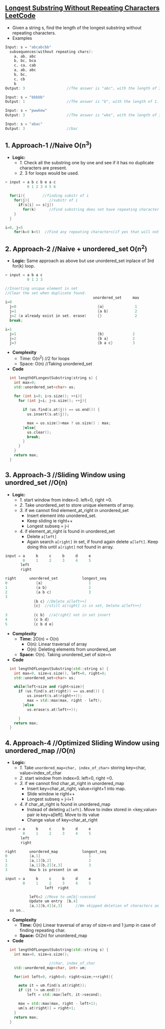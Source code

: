 ## [Longest Substring Without Repeating Characters LeetCode](https://leetcode.com/problems/longest-substring-without-repeating-characters/)
- Given a string s, find the length of the longest substring without repeating characters.
- Examples
```c
Input: s = "abcabcbb"
  subsequences(without repeating chars):  
    a, ab, abc
    b, bc, bca
    c, ca, cab
    a, ab, abc
    b, bc,
    c, cb
    b
Output: 3                   //The answer is "abc", with the length of 3.

Input: s = "bbbbb"
Output: 1                   //The answer is "b", with the length of 1.

Input: s = "pwwkew"
Output: 3                   //The answer is "wke", with the length of 3. Note "pwke" is not contigious substring.

Input: s = "abac"
Output: 3                   //bac
```

## 1. Approach-1 //Naive O(n<sup>3</sup>)
- **Logic:** 
  - *1.* Check all the substring one by one and see if it has no duplicate characters are present.
  - *2.* 3 for loops would be used.
```c
> input = a b c b e a c
          0 1 2 3 4 5 6
          
  for(i){        //finding substr of i  
    for(j){         //substr of i
      if(s[i] == s[j])
        for(k)      //Find substring does not have repeating character
    }
  }

i=0, j=5
    for(k=0 k<5)  //Find any repeating characters(if yes that will not be subseq). index=1,index=3
```

## 2. Approach-2 //Naive + unordered_set O(n<sup>2</sup>)
- **Logic:** Same approach as above but use unordered_set inplace of 3rd for(k) loop.
```c
> input = a b a c
          0 1 2 3

//Inserting unique element in set
//Clear the set when duplicate found.
                                        unordered_set     max
i=0 
  j=0                                     {a}              1
  j=1                                     {a b}            2
  j=2 (a already exist in set. erase)     {}               2
  break;

i=1
  j=1                                     {b}             2
  j=2                                     {b a}           2
  j=3                                     {b a c}         3
```
- **Complexity**    
  - Time: O(n<sup>2</sup>)  //2 for loops
  - Space: O(n) //Taking unordered_set
- **Code**    
```c++
  int lengthOfLongestSubstring(string s) {
    int max=0;
    std::unordered_set<char> us;
    
    for (int i=0; i<s.size(); ++i){
      for (int j=i; j<s.size(); ++j){

        if (us.find(s.at(j)) == us.end()) {
          us.insert(s.at(j));

          max = us.size()>max ? us.size() : max;
        }else{
          us.clear();
          break;
        }
      }
    }
    return max;
  }
```

## 3. Approach-3  //Sliding Window using unordred_set   //O(n)
- **Logic:**
  - *1.* start window from index=0. left=0, right =0. 
  - *2.* Take unordered_set to store unique elements of array.
  - *3.* if we cannot find element_at_right in unordered_set
    - Insert element into unordered_set.
    - Keep sliding ie right++
    - Longest subseq = j-i
  - *4.* if element_at_right is found in unordered_set
    - Delete `a[left]`
    - Again search `a[right]` in set, if found again delete `a[left]`. Keep doing this until `a[right]` not found in array.
```c
input = a     b     c     b     d     e
        0     1     2     3     4     5
       left
       right

right      unordered_set           longest_seq 
0             {a}                     1
1             {a b}                   2
2             {a b c}                 3
3 
             {b c} //Delete a[left++]
             {c}  //still a[right] is in set, Delete a[left++]
             
3            {c b}  //a[right] not in set insert
4            {c b d}
5            {c b d e}
```
- **Complexity**
  - **Time:** 2O(n) = O(n)
    - O(n): Linear traversal of array 
    - O(n): Deleting elements from unordered_set
  - **Space:** O(n). Taking unordered_set of size=n
- **Code**    
```c++
  int lengthOfLongestSubstring(std::string s) {
    int max=0, size=s.size(), left=0, right=0;
    std::unordered_set<char> us;

    while(left<size and right<size){
      if (us.find(s.at(right)) == us.end()) {
          us.insert(s.at(right++));
          max = std::max(max, right - left);
        }else
          us.erase(s.at(left++));

      }
    return max;
  }
```

## 4. Approach-4  //Optimized Sliding Window using unordered_map    //O(n)
- **Logic:**
  - *1.* Take `unordered_map<char, index_of_char>` storing key=char, value=index_of_char
  - *2.* start window from index=0. left=0, right =0. 
  - *3.* if we cannot find char_at_right in unordered_map
    - Insert key=char_at_right, value=right+1 into map.
    - Slide window ie right++
    - Longest subseq = j-i+1
  - *4.* if char_at_right is found in unordered_map
    - Instead of deleting `a[left]`. Move to index stored in <key,value> pair ie key=a[left]. Move to its value
    - Change value of key=char_at_right
```c
input = a     b     c     b     d     e
        0     1     2     3     4     5
       left
       right

right      unordered_map           longest_seq 
0          [a,1]                      1
1          [a,1][b,2]                 2
2          [a,1][b,2][c,3]            3
3          Now b is present in um

input = a     b     c     b     d     e
        0     1     2     3     4     5
                  left  right

           left=2 //Move to um[b]->second
           Update um entry  [b,4]
           [a,1][b,4][c,3]      //We skipped deletion of characters as in approach-3
  so on..            
```
- **Complexity**
  - **Time:** O(n) Linear traversal of array of size=n and 1 jump in case of finding repeating char.
  - **Space:** O(2n) for unordered_map
- **Code**
```c++
  int lengthOfLongestSubstring(std::string s) {
    int max=0, size=s.size();

                    //char, index_of_char
    std::unordered_map<char, int> um;

    for(int left=0, right=0; right<size;++right){

      auto it = um.find(s.at(right));
      if (it != um.end())
          left = std::max(left, it->second);

      max = std::max(max, right - left+1);
      um[s.at(right)] = right+1;
    }
    return max;
  }
```
